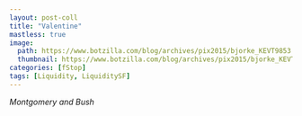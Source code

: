 ```yaml
---
layout: post-coll
title: "Valentine"
mastless: true
image:
  path: https://www.botzilla.com/blog/archives/pix2015/bjorke_KEVT9853.jpg
  thumbnail: https://www.botzilla.com/blog/archives/pix2015/bjorke_KEVT9853.jpg
categories: [fStop]
tags: [Liquidity, LiquiditySF]
---
```





<i>Montgomery and Bush</i>
